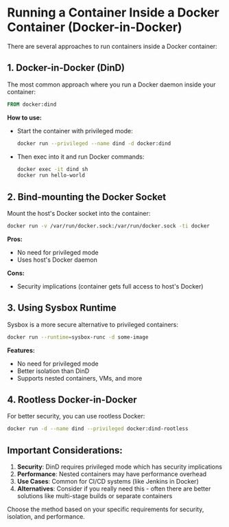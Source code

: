 # Running a Container Inside a Docker Container (Docker-in-Docker)

There are several approaches to run containers inside a Docker container:

## 1. Docker-in-Docker (DinD)

The most common approach where you run a Docker daemon inside your container:

```dockerfile
FROM docker:dind
```

**How to use:**
- Start the container with privileged mode:
  ```bash
  docker run --privileged --name dind -d docker:dind
  ```
- Then exec into it and run Docker commands:
  ```bash
  docker exec -it dind sh
  docker run hello-world
  ```

## 2. Bind-mounting the Docker Socket

Mount the host's Docker socket into the container:

```bash
docker run -v /var/run/docker.sock:/var/run/docker.sock -ti docker
```

**Pros:**
- No need for privileged mode
- Uses host's Docker daemon

**Cons:**
- Security implications (container gets full access to host's Docker)

## 3. Using Sysbox Runtime

Sysbox is a more secure alternative to privileged containers:

```bash
docker run --runtime=sysbox-runc -d some-image
```

**Features:**
- No need for privileged mode
- Better isolation than DinD
- Supports nested containers, VMs, and more

## 4. Rootless Docker-in-Docker

For better security, you can use rootless Docker:

```bash
docker run -d --name dind --privileged docker:dind-rootless
```

## Important Considerations:

1. **Security**: DinD requires privileged mode which has security implications
2. **Performance**: Nested containers may have performance overhead
3. **Use Cases**: Common for CI/CD systems (like Jenkins in Docker)
4. **Alternatives**: Consider if you really need this - often there are better solutions like multi-stage builds or separate containers

Choose the method based on your specific requirements for security, isolation, and performance.